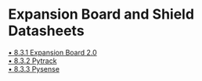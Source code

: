 # Expansion Board and Shield Datasheets
  <a href="../downloads/expansion-specsheet.pdf" target="_blank">• 8.3.1 Expansion Board 2.0</a><br>
  <a href="../downloads/pytrack-specsheet.pdf" target="_blank">• 8.3.2 Pytrack</a><br>
  <a href="../downloads/pysense-specsheet.pdf" target="_blank">• 8.3.3 Pysense </a><br>
